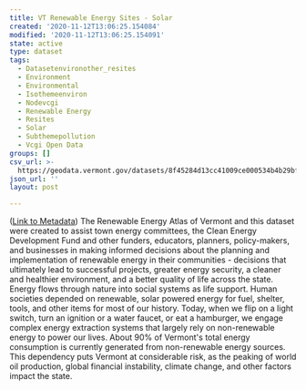 ```yaml
---
title: VT Renewable Energy Sites - Solar
created: '2020-11-12T13:06:25.154084'
modified: '2020-11-12T13:06:25.154091'
state: active
type: dataset
tags:
  - Datasetenvironother_resites
  - Environment
  - Environmental
  - Isothemeenviron
  - Nodevcgi
  - Renewable Energy
  - Resites
  - Solar
  - Subthemepollution
  - Vcgi Open Data
groups: []
csv_url: >-
  https://geodata.vermont.gov/datasets/8f45284d13cc41009ce000534b4b29bf_19.csv?outSR=%7B%22latestWkid%22%3A32145%2C%22wkid%22%3A32145%7D
json_url: ''
layout: post

---
```

(<a href='http://maps.vcgi.vermont.gov/gisdata/metadata/EnvironOther_RESITES.htm' target='_blank'>Link to Metadata</a>) The Renewable Energy Atlas of Vermont and this dataset were created to assist town energy committees, the Clean Energy Development Fund and other funders, educators, planners, policy-makers, and businesses in making informed decisions about the planning and implementation of renewable energy in their communities - decisions that ultimately lead to successful projects, greater energy security, a cleaner and healthier environment, and a better quality of life across the state. Energy flows through nature into social systems as life support. Human societies depended on renewable, solar powered energy for fuel, shelter, tools, and other items for most of our history. Today, when we flip on a light switch, turn an ignition or a water faucet, or eat a hamburger, we engage complex energy extraction systems that largely rely on non-renewable energy to power our lives. About 90% of Vermont's total energy consumption is currently generated from non-renewable energy sources. This dependency puts Vermont at considerable risk, as the peaking of world oil production, global financial instability, climate change, and other factors impact the state.
